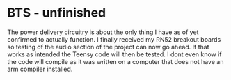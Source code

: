 # BTS - unfinished                 
The power delivery circuitry is about the only thing I have as of yet confirmed to actually function. I finally received my RN52 breakout boards so testing of the audio section of the project can now go ahead. If that works as intended the Teensy code will then be tested. I dont even know if the code will compile as it was written on a computer that does not have an arm compiler installed.             


